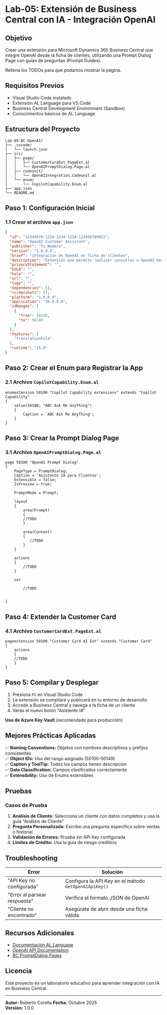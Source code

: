 # Lab-05: Extensión de Business Central con IA - Integración OpenAI

## Objetivo
Crear una extensión para Microsoft Dynamics 365 Business Central que integre OpenAI desde la ficha de clientes, utilizando una Prompt Dialog Page con guías de preguntas (Prompt Guides).

Rellena los TODOs para que podamos mostrar la página.

## Requisitos Previos

- Visual Studio Code instalado
- Extensión AL Language para VS Code
- Business Central Development Environment (Sandbox)
- Conocimientos básicos de AL Language

## Estructura del Proyecto
```
Lab-05-BC-OpenAI/
├── .vscode/
│   └── launch.json
├── src/
│   ├── page/
│   │   ├── CustomerCardExt.PageExt.al
│   │   └── OpenAIPromptDialog.Page.al
│   ├── codeunit/
│   │   └── OpenAIIntegration.Codeunit.al
│   └── enum/
│       └── CopilotCapability.Enum.al
├── app.json
└── README.md
```

## Paso 1: Configuración Inicial

### 1.1 Crear el archivo `app.json`
```json
{
  "id": "12345678-1234-1234-1234-123456789012",
  "name": "OpenAI Customer Assistant",
  "publisher": "Tu Nombre",
  "version": "1.0.0.0",
  "brief": "Integración de OpenAI en ficha de clientes",
  "description": "Extensión que permite realizar consultas a OpenAI desde la ficha de clientes",
  "privacyStatement": "",
  "EULA": "",
  "help": "",
  "url": "",
  "logo": "",
  "dependencies": [],
  "screenshots": [],
  "platform": "1.0.0.0",
  "application": "26.0.0.0",
  "idRanges": [
    {
      "from": 50100,
      "to": 50149
    }
  ],
  "features": [
    "TranslationFile"
  ],
  "runtime": "15.0"
}
```

## Paso 2: Crear el Enum para Registrar la App

### 2.1 Archivo `CopilotCapability.Enum.al`
```al
enumextension 50100 "Copilot Capability extensions" extends "Copilot Capability"
{
    value(50100; "ABC Ask Me AnyThing")
    {
        Caption = 'ABC Ask Me AnyThing';
    }
}
```

## Paso 3: Crear la Prompt Dialog Page

### 3.1 Archivo `OpenAIPromptDialog.Page.al`
```al
page 50100 "OpenAI Prompt Dialog"
{
    PageType = PromptDialog;
    Caption = 'Asistente IA para Clientes';
    Extensible = false;
    IsPreview = true;

    PromptMode = Prompt;

    layout
    {
        area(Prompt)
        {
        //TODO
        }

        area(Content)
        {
           //TODO
        }
    }

    actions
    {
        //TODO
    }

    var
        
        //TODO

   
}
```

## Paso 4: Extender la Customer Card

### 4.1 Archivo `CustomerCardExt.PageExt.al`
```al
pageextension 50100 "Customer Card AI Ext" extends "Customer Card"
{
    actions
    {
    //TODO
    }
}
```

## Paso 5: Compilar y Desplegar


1. Presiona `F5` en Visual Studio Code
2. La extensión se compilará y publicará en tu entorno de desarrollo
3. Accede a Business Central y navega a la ficha de un cliente
4. Verás el nuevo botón "Asistente IA"



 **Uso de Azure Key Vault** (recomendado para producción)

## Mejores Prácticas Aplicadas

✅ **Naming Conventions:** Objetos con nombres descriptivos y prefijos consistentes  
✅ **Object IDs:** Uso del rango asignado (50100-50149)  
✅ **Caption y ToolTip:** Todos los campos tienen descripción  
✅ **Data Classification:** Campos clasificados correctamente  
✅ **Extensibility:** Uso de Enums extensibles  


## Pruebas

### Casos de Prueba

1. **Análisis de Cliente:** Selecciona un cliente con datos completos y usa la guía "Análisis de Cliente"
2. **Pregunta Personalizada:** Escribe una pregunta específica sobre ventas o historial
3. **Validación de Errores:** Prueba sin API Key configurada
4. **Límites de Crédito:** Usa la guía de riesgo crediticio

## Troubleshooting

| Error | Solución |
|-------|----------|
| "API Key no configurada" | Configura la API Key en el método `GetOpenAIApiKey()` |
| "Error al parsear respuesta" | Verifica el formato JSON de OpenAI |
| "Cliente no encontrado" | Asegúrate de abrir desde una ficha válida |

## Recursos Adicionales

- [Documentación AL Language](https://docs.microsoft.com/dynamics365/business-central/dev-itpro/developer/)
- [OpenAI API Documentation](https://platform.openai.com/docs/)
- [BC PromptDialog Pages](https://docs.microsoft.com/dynamics365/business-central/dev-itpro/developer/devenv-page-type-promptdialog)

## Licencia

Este proyecto es un laboratorio educativo para aprender integración con IA en Business Central.

---

**Autor:** Roberto Corella
**Fecha:** Octubre 2025  
**Versión:** 1.0.0
